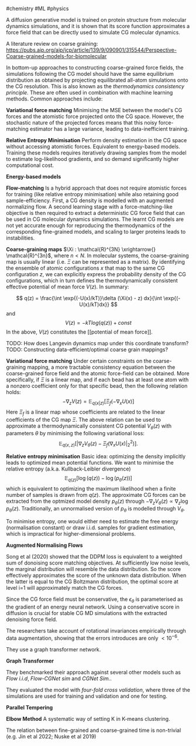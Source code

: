 #chemistry #ML  #physics

A diffusion generative model is trained on protein structure from molecular dynamics simulations, and it is shown that its score function approximates a force field that can be directly used to simulate CG molecular dynamics. 

A literature review on coarse graining:
https://pubs.aip.org/aip/jcp/article/139/9/090901/315544/Perspective-Coarse-grained-models-for-biomolecular

In bottom-up approaches to constructing coarse-grained force fields, the simulations following the CG model should have the same equilibrium distribution as obtained by projecting equilibrated all-atom simulations onto the CG resolution. This is also known as the *thermodynamics consistency principle*. These are often used in combination with machine learning methods. Common approaches include:

**Variational force matching**
Minimising the MSE between the model's CG forces and the atomistic force projected onto the CG space. However, the stochastic nature of the projected forces means that this noisy force-matching estimator has a large variance, leading to data-inefficient training. 

**Relative Entropy Minimisation**
Perform density estimation in the CG space without accessing atomistic forces. Equivalent to energy-based models. Training these models requires iteratively drawing samples from the model to estimate log-likelihood gradients, and so demand significantly higher computational cost. 

**Energy-based models**


**Flow-matching**
Is a hybrid approach that does not require atomistic forces for training (like relative entropy minimisation) while also retaining good sample-efficiency. First, a CG density is modelled with an augmented normalizing flow. A second learning stage with a force-matching-like objective is then required to extract a deterministic CG force field that can be used in CG molecular dynamics simulations. The learnt CG models are not yet accurate enough for reproducing the thermodynamics of the corresponding fine-grained models, and scaling to larger proteins leads to instabilities. 

**Coarse-graining maps**
$\Xi : \mathcal{R}^{3N} \xrightarrow{} \mathcal{R}^{3n}$, where $n < N$. In molecular systems, the coarse-graining map is usually linear (i.e. $\Xi$ can be represented as a matrix). By identifying the ensemble of atomic configurations $x$ that map to the same CG configuration $z$, we can explicitly express the probability density of the CG configurations, which in turn defines the thermodynamically consistent effective potential of mean force $V(z)$. In summary:

$$
q(z) = \frac{\int \exp{(-U(x)/kT)}\delta (\Xi(x) - z) dx}{\int \exp{(-U(x)/kT)dx}}
$$
and
$$
V(z) = - kT log(q(z)) + const
$$
In the above, $V(z)$ constitutes the [[potential of mean force]].

TODO: How does Langevin dynamics map under this coordinate transform?
TODO: Constructing data-efficient/optimal coarse grain mappings?


**Variational force matching**
Under certain constraints on the coarse-graining mapping, a more tractable consistency equation between the coarse-grained force field and the atomic force-field can be obtained. More specifically, if $\Xi$ is a linear map, and if each bead has at least one atom with a nonzero coefficient only for that specific bead, then the following relation holds:
$$
-\nabla_z V (z) = \mathbb{E}_{q(x|z)}[\Xi_f(-\nabla_x U(x)]
$$
Here $\Xi_f$ is a linear map whose coefficients are related to the linear coefficients of the CG map $\Xi$. The above relation can be used to approximate a thermodynamically consistent CG potential $V_{\theta}(z)$ with parameters $\theta$ by minimising the following variational loss:
$$
\mathbb{E}_{q(x,z)}[ \vert \nabla_z V_\theta (z) - \Xi_f (\nabla_x U(x) \vert_2^2)].
$$


**Relative entropy minimisation**
Basic idea: optimizing the density implicitly leads to optimized mean potential functions. We want to minimise the relative entropy (a.k.a. Kullback-Leibler divergence) 
$$
\mathbb{E}_{q(z)} [{\log{(q(z))}-\log{(p_\theta (z))}}]
$$
which is equivalent to optimizing the maximum likelihood when a finite number of samples is drawn from $q(z)$. The approximate CG forces can be extracted from the optmized model density $p_\theta (z)$ through $-\nabla_z V_\theta (z) \propto \nabla_z \log p_\theta (z)$. Traditionally, an unnormalised version of $p_\theta$ is modelled through $V_\theta$. 

To minimise entropy, one would either need to estimate the free energy (normalisation constant) or draw i.i.d. samples for gradient estimation, which is impractical for higher-dimensional problems.

**Augmented Normalising Flows**


Song et al (2020) showed that the DDPM loss is equivalent to a weighted sum of donoising score matching objectives. At sufficiently low noise levels, the marginal distribution will resemble the data distribution. So the score effectively approximates the score of the unknown data distribution. When the latter is equal to the CG Boltzmann distribution, the optimal score at level i=1 will approximately match the CG forces. 

Since the CG force field must be conservative, the $\epsilon_\theta$ is parameterised as the gradient of an energy neural network. Using a conservative score in diffusion is crucial for stable CG MD simulations with the extracted denoising force field. 

The researchers take account of rotational invariances empirically through data augmentation, showing that the errors introduces are only $<10^{-6}$. 

They use a graph transformer network.


**Graph Transformer**


They benchmarked their approach against several other models such as *Flow i.i.d*, *Flow-CGNet sim* and *CGNet Sim.*. 


They evaluated the model with *four-fold cross validation*, where three of the simulations are used for training and validation and one for testing. 

**Parallel Tempering**

**Elbow Method**
A systematic way of setting K in K-means clustering.

The relation between fine-grained and coarse-grained time is non-trivial (e.g. Jin et al 2022; Nuske et al 2019)

